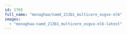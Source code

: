 ```yaml
---
id: 1765
full_name: "monaghaa/namd_213b1_multicore_osgvo-el6"
images: 
  - "monaghaa-namd_213b1_multicore_osgvo-el6-latest"
---
```


